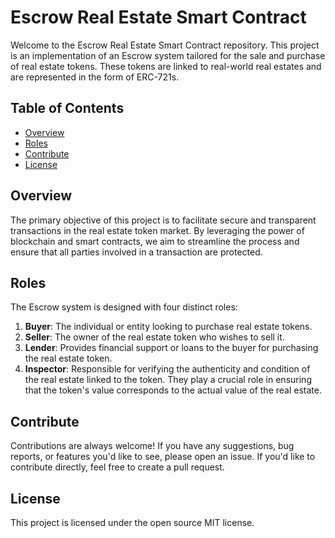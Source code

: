 # Escrow Real Estate Smart Contract

Welcome to the Escrow Real Estate Smart Contract repository. This project is an implementation of an Escrow system tailored for the sale and purchase of real estate tokens. These tokens are linked to real-world real estates and are represented in the form of ERC-721s.

## Table of Contents

- [Overview](#overview)
- [Roles](#roles)
- [Contribute](#contribute)
- [License](#license)

## Overview

The primary objective of this project is to facilitate secure and transparent transactions in the real estate token market. By leveraging the power of blockchain and smart contracts, we aim to streamline the process and ensure that all parties involved in a transaction are protected.

## Roles

The Escrow system is designed with four distinct roles:

1. **Buyer**: The individual or entity looking to purchase real estate tokens.
2. **Seller**: The owner of the real estate token who wishes to sell it.
3. **Lender**: Provides financial support or loans to the buyer for purchasing the real estate token.
4. **Inspector**: Responsible for verifying the authenticity and condition of the real estate linked to the token. They play a crucial role in ensuring that the token's value corresponds to the actual value of the real estate.


## Contribute

Contributions are always welcome! If you have any suggestions, bug reports, or features you'd like to see, please open an issue. If you'd like to contribute directly, feel free to create a pull request.

## License

This project is licensed under the open source MIT license.

